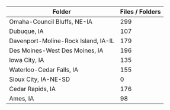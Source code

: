 | Folder                              |   Files / Folders |
|-------------------------------------|-------------------|
| Omaha-Council Bluffs, NE-IA         |               299 |
| Dubuque, IA                         |               107 |
| Davenport-Moline-Rock Island, IA-IL |               179 |
| Des Moines-West Des Moines, IA      |               196 |
| Iowa City, IA                       |               135 |
| Waterloo-Cedar Falls, IA            |               155 |
| Sioux City, IA-NE-SD                |                 0 |
| Cedar Rapids, IA                    |               176 |
| Ames, IA                            |                98 |